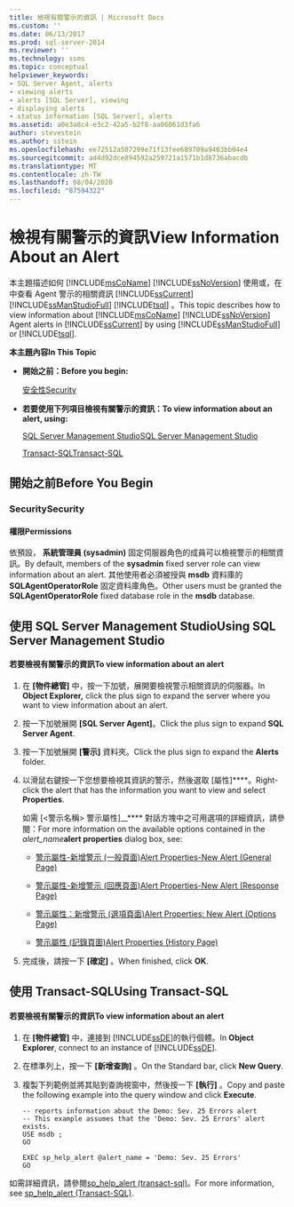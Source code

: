 ```yaml
---
title: 檢視有關警示的資訊 | Microsoft Docs
ms.custom: ''
ms.date: 06/13/2017
ms.prod: sql-server-2014
ms.reviewer: ''
ms.technology: ssms
ms.topic: conceptual
helpviewer_keywords:
- SQL Server Agent, alerts
- viewing alerts
- alerts [SQL Server], viewing
- displaying alerts
- status information [SQL Server], alerts
ms.assetid: a0e3a8c4-e3c2-42a5-b2f8-aa06061d3fa6
author: stevestein
ms.author: sstein
ms.openlocfilehash: ee72512a507299e71f13fee689709a9403bb04e4
ms.sourcegitcommit: ad4d92dce894592a259721a1571b1d8736abacdb
ms.translationtype: MT
ms.contentlocale: zh-TW
ms.lasthandoff: 08/04/2020
ms.locfileid: "87594322"
---
```

# <a name="view-information-about-an-alert"></a><span data-ttu-id="95522-102">檢視有關警示的資訊</span><span class="sxs-lookup"><span data-stu-id="95522-102">View Information About an Alert</span></span>
  <span data-ttu-id="95522-103">本主題描述如何 [!INCLUDE[msCoName](../../includes/msconame-md.md)] [!INCLUDE[ssNoVersion](../../includes/ssnoversion-md.md)] 使用或，在中查看 Agent 警示的相關資訊 [!INCLUDE[ssCurrent](../../includes/sscurrent-md.md)] [!INCLUDE[ssManStudioFull](../../includes/ssmanstudiofull-md.md)] [!INCLUDE[tsql](../../includes/tsql-md.md)] 。</span><span class="sxs-lookup"><span data-stu-id="95522-103">This topic describes how to view information about [!INCLUDE[msCoName](../../includes/msconame-md.md)] [!INCLUDE[ssNoVersion](../../includes/ssnoversion-md.md)] Agent alerts in [!INCLUDE[ssCurrent](../../includes/sscurrent-md.md)] by using [!INCLUDE[ssManStudioFull](../../includes/ssmanstudiofull-md.md)] or [!INCLUDE[tsql](../../includes/tsql-md.md)].</span></span>  
  
 <span data-ttu-id="95522-104">**本主題內容**</span><span class="sxs-lookup"><span data-stu-id="95522-104">**In This Topic**</span></span>  
  
-   <span data-ttu-id="95522-105">**開始之前：**</span><span class="sxs-lookup"><span data-stu-id="95522-105">**Before you begin:**</span></span>  
  
     [<span data-ttu-id="95522-106">安全性</span><span class="sxs-lookup"><span data-stu-id="95522-106">Security</span></span>](#Security)  
  
-   <span data-ttu-id="95522-107">**若要使用下列項目檢視有關警示的資訊：**</span><span class="sxs-lookup"><span data-stu-id="95522-107">**To view information about an alert, using:**</span></span>  
  
     [<span data-ttu-id="95522-108">SQL Server Management Studio</span><span class="sxs-lookup"><span data-stu-id="95522-108">SQL Server Management Studio</span></span>](#SSMSProcedure)  
  
     [<span data-ttu-id="95522-109">Transact-SQL</span><span class="sxs-lookup"><span data-stu-id="95522-109">Transact-SQL</span></span>](#TsqlProcedure)  
  
##  <a name="before-you-begin"></a><a name="BeforeYouBegin"></a> <span data-ttu-id="95522-110">開始之前</span><span class="sxs-lookup"><span data-stu-id="95522-110">Before You Begin</span></span>  
  
###  <a name="security"></a><a name="Security"></a> <span data-ttu-id="95522-111">Security</span><span class="sxs-lookup"><span data-stu-id="95522-111">Security</span></span>  
  
####  <a name="permissions"></a><a name="Permissions"></a> <span data-ttu-id="95522-112">權限</span><span class="sxs-lookup"><span data-stu-id="95522-112">Permissions</span></span>  
 <span data-ttu-id="95522-113">依預設， **系統管理員 (sysadmin)** 固定伺服器角色的成員可以檢視警示的相關資訊。</span><span class="sxs-lookup"><span data-stu-id="95522-113">By default, members of the **sysadmin** fixed server role can view information about an alert.</span></span> <span data-ttu-id="95522-114">其他使用者必須被授與 **msdb** 資料庫的 **SQLAgentOperatorRole** 固定資料庫角色。</span><span class="sxs-lookup"><span data-stu-id="95522-114">Other users must be granted the **SQLAgentOperatorRole** fixed database role in the **msdb** database.</span></span>  
  
##  <a name="using-sql-server-management-studio"></a><a name="SSMSProcedure"></a> <span data-ttu-id="95522-115">使用 SQL Server Management Studio</span><span class="sxs-lookup"><span data-stu-id="95522-115">Using SQL Server Management Studio</span></span>  
  
#### <a name="to-view-information-about-an-alert"></a><span data-ttu-id="95522-116">若要檢視有關警示的資訊</span><span class="sxs-lookup"><span data-stu-id="95522-116">To view information about an alert</span></span>  
  
1.  <span data-ttu-id="95522-117">在 **[物件總管]** 中，按一下加號，展開要檢視警示相關資訊的伺服器。</span><span class="sxs-lookup"><span data-stu-id="95522-117">In **Object Explorer,** click the plus sign to expand the server where you want to view information about an alert.</span></span>  
  
2.  <span data-ttu-id="95522-118">按一下加號展開 **[SQL Server Agent]**。</span><span class="sxs-lookup"><span data-stu-id="95522-118">Click the plus sign to expand **SQL Server Agent**.</span></span>  
  
3.  <span data-ttu-id="95522-119">按一下加號展開 **[警示]** 資料夾。</span><span class="sxs-lookup"><span data-stu-id="95522-119">Click the plus sign to expand the **Alerts** folder.</span></span>  
  
4.  <span data-ttu-id="95522-120">以滑鼠右鍵按一下您想要檢視其資訊的警示，然後選取 [屬性]\*\*\*\*。</span><span class="sxs-lookup"><span data-stu-id="95522-120">Right-click the alert that has the information you want to view and select **Properties**.</span></span>  
  
     <span data-ttu-id="95522-121">如需 [<警示名稱> 警示屬性]__\*\*\*\* 對話方塊中之可用選項的詳細資訊，請參閱：</span><span class="sxs-lookup"><span data-stu-id="95522-121">For more information on the available options contained in the _alert_name_**alert properties** dialog box, see:</span></span>  
  
    -   [<span data-ttu-id="95522-122">警示屬性-新增警示 &#40;一般頁面&#41;</span><span class="sxs-lookup"><span data-stu-id="95522-122">Alert Properties-New Alert &#40;General Page&#41;</span></span>](../../integration-services/general-page-of-integration-services-designers-options.md)  
  
    -   [<span data-ttu-id="95522-123">警示屬性-新增警示 &#40;回應頁面&#41;</span><span class="sxs-lookup"><span data-stu-id="95522-123">Alert Properties-New Alert &#40;Response Page&#41;</span></span>](alert-properties-new-alert-response-page.md)  
  
    -   [<span data-ttu-id="95522-124">警示屬性：新增警示 &#40;選項頁面&#41;</span><span class="sxs-lookup"><span data-stu-id="95522-124">Alert Properties: New Alert &#40;Options Page&#41;</span></span>](alert-properties-new-alert-options-page.md)  
  
    -   [<span data-ttu-id="95522-125">警示屬性 &#40;記錄頁面&#41;</span><span class="sxs-lookup"><span data-stu-id="95522-125">Alert Properties &#40;History Page&#41;</span></span>](alert-properties-history-page.md)  
  
5.  <span data-ttu-id="95522-126">完成後，請按一下 **[確定]** 。</span><span class="sxs-lookup"><span data-stu-id="95522-126">When finished, click **OK**.</span></span>  
  
##  <a name="using-transact-sql"></a><a name="TsqlProcedure"></a> <span data-ttu-id="95522-127">使用 Transact-SQL</span><span class="sxs-lookup"><span data-stu-id="95522-127">Using Transact-SQL</span></span>  
  
#### <a name="to-view-information-about-an-alert"></a><span data-ttu-id="95522-128">若要檢視有關警示的資訊</span><span class="sxs-lookup"><span data-stu-id="95522-128">To view information about an alert</span></span>  
  
1.  <span data-ttu-id="95522-129">在 **[物件總管]** 中，連接到 [!INCLUDE[ssDE](../../includes/ssde-md.md)]的執行個體。</span><span class="sxs-lookup"><span data-stu-id="95522-129">In **Object Explorer**, connect to an instance of [!INCLUDE[ssDE](../../includes/ssde-md.md)].</span></span>  
  
2.  <span data-ttu-id="95522-130">在標準列上，按一下 **[新增查詢]** 。</span><span class="sxs-lookup"><span data-stu-id="95522-130">On the Standard bar, click **New Query**.</span></span>  
  
3.  <span data-ttu-id="95522-131">複製下列範例並將其貼到查詢視窗中，然後按一下 **[執行]** 。</span><span class="sxs-lookup"><span data-stu-id="95522-131">Copy and paste the following example into the query window and click **Execute**.</span></span>  
  
    ```  
    -- reports information about the Demo: Sev. 25 Errors alert  
    -- This example assumes that the 'Demo: Sev. 25 Errors' alert exists.  
    USE msdb ;  
    GO  
  
    EXEC sp_help_alert @alert_name = 'Demo: Sev. 25 Errors'  
    GO  
    ```  
  
 <span data-ttu-id="95522-132">如需詳細資訊，請參閱[sp_help_alert &#40;transact-sql&#41;](/sql/relational-databases/system-stored-procedures/sp-help-alert-transact-sql)。</span><span class="sxs-lookup"><span data-stu-id="95522-132">For more information, see [sp_help_alert &#40;Transact-SQL&#41;](/sql/relational-databases/system-stored-procedures/sp-help-alert-transact-sql).</span></span>  
  
  
